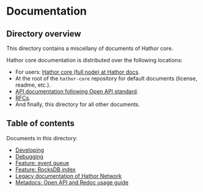 # Documentation

## Directory overview

This directory contains a miscellany of documents of Hathor core.

Hathor core documentation is distributed over the following locations:
- For users: [Hathor core (full node) at Hathor docs](https://docs.hathor.network/pathways/components/core).
- At the root of the `hathor-core` repository for default documents (license, readme, etc.).
- [API documentation following Open API standard](../hathor/cli).
- [RFCs](https://github.com/HathorNetwork/rfcs).
- And finally, this directory for all other documents.

## Table of contents

Documents in this directory:

- [Developing](developing.md)
- [Debugging](debugging.md)
- [Feature: event queue](event-queue-feature.md)
- [Feature: RocksDB index](rocksdb-index-feature.md)
- [Legacy documentation of Hathor Network](legacy)
- [Metadocs: Open API and Redoc usage guide](metadocs-openapi-redoc-usage-guide.md)
